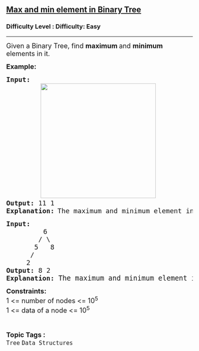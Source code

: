 <h2><a href="https://www.geeksforgeeks.org/problems/max-and-min-element-in-binary-tree/1?itm_source=geeksforgeeks&itm_medium=article&itm_campaign=practice_card">Max and min element in Binary Tree</a></h2><h3>Difficulty Level : Difficulty: Easy</h3><hr><div class="problems_problem_content__Xm_eO"><p><span style="font-size: 18px;">Given a Binary Tree, find <strong>maximum </strong>and <strong>minimum </strong>elements in it.</span></p>
<p><span style="font-size: 18px;"><strong>Example:</strong></span></p>
<pre><span style="font-size: 18px;"><strong>Input: </strong>
</span>           <img style="height: 310px; width: 311px;" src="https://contribute.geeksforgeeks.org/wp-content/uploads/maxMin.png" alt="">
<span style="font-size: 18px;"><strong>Output: </strong>11 1
<strong>Explanation:</strong></span> <span style="font-size: 18px;">The maximum and minimum element in this binary tree is 11 and 1 respectively.</span></pre>
<pre><span style="font-size: 18px;"><strong>Input: </strong></span>
        <span style="font-size: 18px;">   6
&nbsp;       / \
&nbsp;      5   8
&nbsp;     /
&nbsp;    2</span>
<span style="font-size: 18px;"><strong>Output: </strong>8 2<br><strong>Explanation: </strong></span><span style="font-size: 14pt;">The maximum and minimum element in this binary tree is 8 and 2 respectively.</span></pre>
<p><span style="font-size: 18px;"><strong>Constraints:</strong><br>1 &lt;= number of nodes &lt;= 10<sup>5</sup><br>1 &lt;= data of a node &lt;= 10<sup>5</sup></span></p></div><br><p><span style=font-size:18px><strong>Topic Tags : </strong><br><code>Tree</code>&nbsp;<code>Data Structures</code>&nbsp;